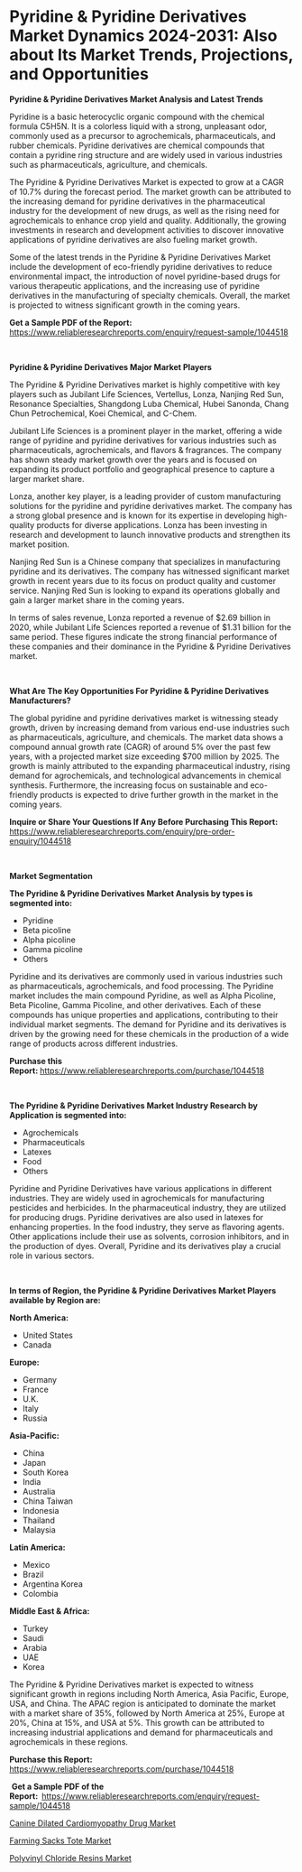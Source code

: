 <p><h1>Pyridine & Pyridine Derivatives Market Dynamics 2024-2031: Also about Its Market Trends, Projections, and Opportunities</h1></p><p><strong>Pyridine & Pyridine Derivatives Market Analysis and Latest Trends</strong></p>
<p><p>Pyridine is a basic heterocyclic organic compound with the chemical formula C5H5N. It is a colorless liquid with a strong, unpleasant odor, commonly used as a precursor to agrochemicals, pharmaceuticals, and rubber chemicals. Pyridine derivatives are chemical compounds that contain a pyridine ring structure and are widely used in various industries such as pharmaceuticals, agriculture, and chemicals.</p><p>The Pyridine & Pyridine Derivatives Market is expected to grow at a CAGR of 10.7% during the forecast period. The market growth can be attributed to the increasing demand for pyridine derivatives in the pharmaceutical industry for the development of new drugs, as well as the rising need for agrochemicals to enhance crop yield and quality. Additionally, the growing investments in research and development activities to discover innovative applications of pyridine derivatives are also fueling market growth.</p><p>Some of the latest trends in the Pyridine & Pyridine Derivatives Market include the development of eco-friendly pyridine derivatives to reduce environmental impact, the introduction of novel pyridine-based drugs for various therapeutic applications, and the increasing use of pyridine derivatives in the manufacturing of specialty chemicals. Overall, the market is projected to witness significant growth in the coming years.</p></p>
<p><strong>Get a Sample PDF of the Report:&nbsp;</strong> <a href="https://www.reliableresearchreports.com/enquiry/request-sample/1044518">https://www.reliableresearchreports.com/enquiry/request-sample/1044518</a></p>
<p>&nbsp;</p>
<p><strong>Pyridine & Pyridine Derivatives Major Market Players</strong></p>
<p><p>The Pyridine & Pyridine Derivatives market is highly competitive with key players such as Jubilant Life Sciences, Vertellus, Lonza, Nanjing Red Sun, Resonance Specialties, Shangdong Luba Chemical, Hubei Sanonda, Chang Chun Petrochemical, Koei Chemical, and C-Chem. </p><p>Jubilant Life Sciences is a prominent player in the market, offering a wide range of pyridine and pyridine derivatives for various industries such as pharmaceuticals, agrochemicals, and flavors & fragrances. The company has shown steady market growth over the years and is focused on expanding its product portfolio and geographical presence to capture a larger market share.</p><p>Lonza, another key player, is a leading provider of custom manufacturing solutions for the pyridine and pyridine derivatives market. The company has a strong global presence and is known for its expertise in developing high-quality products for diverse applications. Lonza has been investing in research and development to launch innovative products and strengthen its market position.</p><p>Nanjing Red Sun is a Chinese company that specializes in manufacturing pyridine and its derivatives. The company has witnessed significant market growth in recent years due to its focus on product quality and customer service. Nanjing Red Sun is looking to expand its operations globally and gain a larger market share in the coming years.</p><p>In terms of sales revenue, Lonza reported a revenue of $2.69 billion in 2020, while Jubilant Life Sciences reported a revenue of $1.31 billion for the same period. These figures indicate the strong financial performance of these companies and their dominance in the Pyridine & Pyridine Derivatives market.</p></p>
<p>&nbsp;</p>
<p><strong>What Are The Key Opportunities For Pyridine & Pyridine Derivatives Manufacturers?</strong></p>
<p><p>The global pyridine and pyridine derivatives market is witnessing steady growth, driven by increasing demand from various end-use industries such as pharmaceuticals, agriculture, and chemicals. The market data shows a compound annual growth rate (CAGR) of around 5% over the past few years, with a projected market size exceeding $700 million by 2025. The growth is mainly attributed to the expanding pharmaceutical industry, rising demand for agrochemicals, and technological advancements in chemical synthesis. Furthermore, the increasing focus on sustainable and eco-friendly products is expected to drive further growth in the market in the coming years.</p></p>
<p><strong>Inquire or Share Your Questions If Any Before Purchasing This Report:</strong> <a href="https://www.reliableresearchreports.com/enquiry/pre-order-enquiry/1044518">https://www.reliableresearchreports.com/enquiry/pre-order-enquiry/1044518</a></p>
<p>&nbsp;</p>
<p><strong>Market Segmentation</strong></p>
<p><strong>The Pyridine & Pyridine Derivatives Market Analysis by types is segmented into:</strong></p>
<p><ul><li>Pyridine</li><li>Beta picoline</li><li>Alpha picoline</li><li>Gamma picoline</li><li>Others</li></ul></p>
<p><p>Pyridine and its derivatives are commonly used in various industries such as pharmaceuticals, agrochemicals, and food processing. The Pyridine market includes the main compound Pyridine, as well as Alpha Picoline, Beta Picoline, Gamma Picoline, and other derivatives. Each of these compounds has unique properties and applications, contributing to their individual market segments. The demand for Pyridine and its derivatives is driven by the growing need for these chemicals in the production of a wide range of products across different industries.</p></p>
<p><strong>Purchase this Report:&nbsp;</strong><a href="https://www.reliableresearchreports.com/purchase/1044518">https://www.reliableresearchreports.com/purchase/1044518</a></p>
<p>&nbsp;</p>
<p><strong>The Pyridine & Pyridine Derivatives Market Industry Research by Application is segmented into:</strong></p>
<p><ul><li>Agrochemicals</li><li>Pharmaceuticals</li><li>Latexes</li><li>Food</li><li>Others</li></ul></p>
<p><p>Pyridine and Pyridine Derivatives have various applications in different industries. They are widely used in agrochemicals for manufacturing pesticides and herbicides. In the pharmaceutical industry, they are utilized for producing drugs. Pyridine derivatives are also used in latexes for enhancing properties. In the food industry, they serve as flavoring agents. Other applications include their use as solvents, corrosion inhibitors, and in the production of dyes. Overall, Pyridine and its derivatives play a crucial role in various sectors.</p></p>
<p>&nbsp;</p>
<p><strong>In terms of Region, the Pyridine & Pyridine Derivatives Market Players available by Region are:</strong></p>
<p>
    <p> <strong> North America: </strong>
        <ul>
            <li>United States</li>
            <li>Canada</li>
        </ul>
        </p> 
    <p> <strong> Europe: </strong>
        <ul>
            <li>Germany</li>
            <li>France</li>
            <li>U.K.</li>
            <li>Italy</li>
            <li>Russia</li>
        </ul>
        </p> 
    <p> <strong> Asia-Pacific: </strong>
        <ul>
            <li>China</li>
            <li>Japan</li>
            <li>South Korea</li>
            <li>India</li>
            <li>Australia</li>
            <li>China Taiwan</li>
            <li>Indonesia</li>
            <li>Thailand</li>
            <li>Malaysia</li>
        </ul>
        </p> 
    <p> <strong> Latin America: </strong>
        <ul>
            <li>Mexico</li>
            <li>Brazil</li>
            <li>Argentina Korea</li>
            <li>Colombia</li>
        </ul>
        </p> 
    <p> <strong> Middle East & Africa: </strong>
        <ul>
            <li>Turkey</li>
            <li>Saudi</li>
            <li>Arabia</li>
            <li>UAE</li>
            <li>Korea</li>
        </ul>
    </p>
    </p>
<p><p>The Pyridine & Pyridine Derivatives market is expected to witness significant growth in regions including North America, Asia Pacific, Europe, USA, and China. The APAC region is anticipated to dominate the market with a market share of 35%, followed by North America at 25%, Europe at 20%, China at 15%, and USA at 5%. This growth can be attributed to increasing industrial applications and demand for pharmaceuticals and agrochemicals in these regions.</p></p>
<p><strong>Purchase this Report: </strong><a href="https://www.reliableresearchreports.com/purchase/1044518">https://www.reliableresearchreports.com/purchase/1044518</a></p>
<p>&nbsp;<strong>Get a Sample PDF of the Report:&nbsp;&nbsp;</strong><a href="https://www.reliableresearchreports.com/enquiry/request-sample/1044518">https://www.reliableresearchreports.com/enquiry/request-sample/1044518</a></p>
<p><strong></strong></p>
<p><p><a href="https://view.publitas.com/reportprime-1/canine-dilated-cardiomyopathy-drug-market-size-2023-2030-global-industrial-analysis-key-geographical-regions-market-share-top-key-players-product-types-and-forecast-research-report/">Canine Dilated Cardiomyopathy Drug Market</a></p><p><a href="https://view.publitas.com/reportprime-1/farming-sacks-tote-market-size-reflecting-a-forecast-till-2030-market-by-type-by-application-and-by-geography/">Farming Sacks Tote Market</a></p><p><a href="https://github.com/ruddyyedelwadw/Market-Research-Report-List-1/blob/main/polyvinyl-chloride-resins-market.md">Polyvinyl Chloride Resins Market</a></p></p>